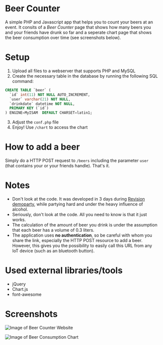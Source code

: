 # Beer Counter

A simple PHP and Javascript app that helps you to count your beers at an event. It consits of a *Beer Counter* page that shows how many beers you and your friends have drunk so far and a seperate chart page that shows the beer consumption over time (see screenshots below).

# Setup

1. Upload all files to a webserver that supports PHP and MySQL
2. Create the necessary table in the database by running the following SQL command:

```sql
CREATE TABLE `beer` (
  `id` int(11) NOT NULL AUTO_INCREMENT,
  `user` varchar(21) NOT NULL,
  `drinkdate` datetime NOT NULL,
  PRIMARY KEY (`id`)
) ENGINE=MyISAM  DEFAULT CHARSET=latin1;
```

3. Adjust the `conf.php` file
4. Enjoy! Use `/chart` to access the chart

# How to add a beer
Simply do a HTTP POST request to `/beers` including the parameter `user` (that contains your or your friends handle). That's it.

# Notes
* Don't look at the code. It was developed in 3 days during [Revision demoparty](https://www.revision-party.net), while partying hard and under the heavy influence of alcohol.
* Seriously, don't look at the code. All you need to know is that it just works.
* The calculation of the amount of beer you drink is under the assumption that each beer has a volume of 0.3 liters.
* The application uses **no authentication**, so be careful with whom you share the link, especially the HTTP POST resource to add a beer. However, this gives you the possibility to easily call this URL from any IoT device (such as an bluetooth button).

# Used external libraries/tools
* jQuery
* Chart.js
* font-awesome

# Screenshots

![Image of Beer Counter Website](https://cloud.githubusercontent.com/assets/2188617/14082549/e194c3ec-f510-11e5-8cc8-6e84d9d407cc.png)

![Image of Beer Consumption Chart](https://cloud.githubusercontent.com/assets/2188617/14082542/dcff46fe-f510-11e5-9a1e-a65391a7ba44.png)
